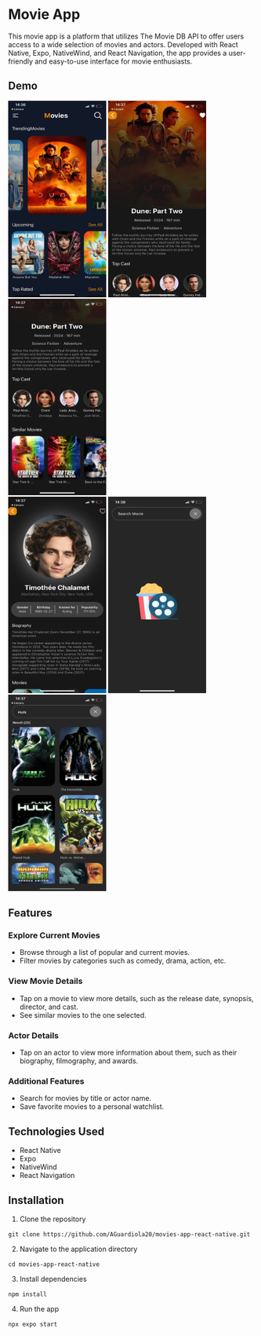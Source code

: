# Movie App
This movie app is a platform that utilizes The Movie DB API to offer users access to a wide selection of movies and actors. Developed with React Native, Expo, NativeWind, and React Navigation, the app provides a user-friendly and easy-to-use interface for movie enthusiasts.

## Demo
<div>
  <div>
  <img src="./assets/Demo/Demo1.JPG" alt="index" width="200" height="400">
  <img src="./assets/Demo/Demo2.JPG" alt="index" width="200" height="400">
  <img src="./assets/Demo/Demo3.JPG" alt="index" width="200" height="400">
</div>
<div>
  <img src="./assets/Demo/Demo4.JPG" alt="index" width="200" height="400">
  <img src="./assets/Demo/Demo5.JPG" alt="index" width="200" height="400">
  <img src="./assets/Demo/Demo6.JPG" alt="index" width="200" height="400">
</div>


## Features
### Explore Current Movies
* Browse through a list of popular and current movies.
* Filter movies by categories such as comedy, drama, action, etc.

### View Movie Details
* Tap on a movie to view more details, such as the release date, synopsis, director, and cast.
* See similar movies to the one selected.

### Actor Details
* Tap on an actor to view more information about them, such as their biography, filmography, and awards.

### Additional Features
* Search for movies by title or actor name.
* Save favorite movies to a personal watchlist.

## Technologies Used
* React Native
* Expo
* NativeWind
* React Navigation

## Installation

1. Clone the repository
```
git clone https://github.com/AGuardiola20/movies-app-react-native.git
```
2. Navigate to the application directory
```
cd movies-app-react-native
```

3. Install dependencies
```
npm install
```

4. Run the app
```
npx expo start
```


